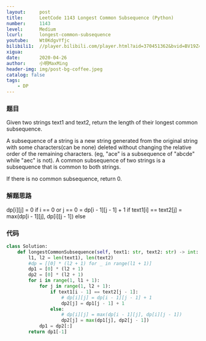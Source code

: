 ```yaml
---
layout:     post
title:      LeetCode 1143 Longest Common Subsequence (Python)
number:     1143
level:      Medium
lcurl:      longest-common-subsequence
youtube:    Wt0KdgvYfjc
bilibili1:  //player.bilibili.com/player.html?aid=370451362&bvid=BV19Z4y1W7Xi&cid=183522840&page=1
xigua:      
date:       2020-04-26
author:     小明MaxMing
header-img: img/post-bg-coffee.jpeg
catalog: false
tags:
    - DP
---
```


### 题目

Given two strings text1 and text2, return the length of their longest common subsequence.

A subsequence of a string is a new string generated from the original string with some characters(can be none) deleted without changing the relative order of the remaining characters. (eg, "ace" is a subsequence of "abcde" while "aec" is not). A common subsequence of two strings is a subsequence that is common to both strings.

If there is no common subsequence, return 0.

### 解题思路
dp[i][j] = 0 if i == 0 or j == 0
         = dp[i - 1][j - 1] + 1 if text1[i] == text2[j]
         = max(dp[i - 1][j], dp[i][j - 1]) else


### 代码
```python
class Solution:
    def longestCommonSubsequence(self, text1: str, text2: str) -> int:
        l1, l2 = len(text1), len(text2)
        #dp = [[0] * (l2 + 1) for _ in range(l1 + 1)]
        dp1 = [0] * (l2 + 1)
        dp2 = [0] * (l2 + 1)
        for i in range(1, l1 + 1):
            for j in range(1, l2 + 1):
                if text1[i - 1] == text2[j - 1]:
                    # dp[i][j] = dp[i - 1][j - 1] + 1
                    dp2[j] = dp1[j - 1] + 1
                else:
                    # dp[i][j] = max(dp[i - 1][j], dp[i][j - 1])
                    dp2[j] = max(dp1[j], dp2[j - 1])
            dp1 = dp2[:]
        return dp1[-1]
```